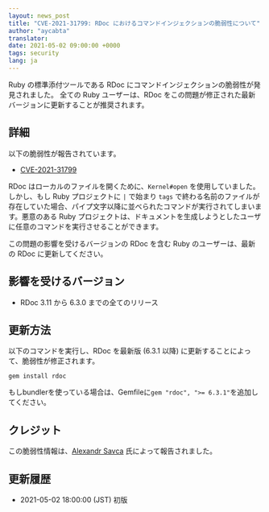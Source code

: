 ```yaml
---
layout: news_post
title: "CVE-2021-31799: RDoc におけるコマンドインジェクションの脆弱性について"
author: "aycabta"
translator:
date: 2021-05-02 09:00:00 +0000
tags: security
lang: ja
---
```


Ruby の標準添付ツールである RDoc にコマンドインジェクションの脆弱性が発見されました。
全ての Ruby ユーザーは、RDoc をこの問題が修正された最新バージョンに更新することが推奨されます。

## 詳細

以下の脆弱性が報告されています。

* [CVE-2021-31799](https://www.cve.org/CVERecord?id=CVE-2021-31799)

RDoc はローカルのファイルを開くために、`Kernel#open` を使用していました。しかし、もし Ruby プロジェクトに `|` で始まり `tags` で終わる名前のファイルが存在していた場合、パイプ文字以降に並べられたコマンドが実行されてしまいます。悪意のある Ruby プロジェクトは、ドキュメントを生成しようとしたユーザに任意のコマンドを実行させることができます。

この問題の影響を受けるバージョンの RDoc を含む Ruby のユーザーは、最新の RDoc に更新してください。

## 影響を受けるバージョン

* RDoc 3.11 から 6.3.0 までの全てのリリース

## 更新方法

以下のコマンドを実行し、RDoc を最新版 (6.3.1 以降) に更新することによって、脆弱性が修正されます。

```
gem install rdoc
```

もしbundlerを使っている場合は、Gemfileに`gem "rdoc", ">= 6.3.1"`を追加してください。

## クレジット

この脆弱性情報は、[Alexandr Savca](https://hackerone.com/chinarulezzz) 氏によって報告されました。

## 更新履歴

* 2021-05-02 18:00:00 (JST) 初版
